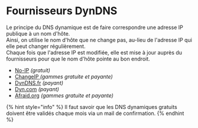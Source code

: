 # Fournisseurs DynDNS

Le principe du DNS dynamique est de faire correspondre une adresse IP publique à un nom d'hôte.  
Ainsi, on utilise le nom d'hôte que ne change pas, au-lieu de l'adresse IP qui elle peut changer régulièrement.  
Chaque fois que l'adresse IP est modifiée, elle est mise à jour auprès du fournisseurs pour que le nom d'hôte pointe au bon endroit.

* [No-IP](https://www.noip.com/) _\(gratuit\)_
* [ChangeIP ](https://www.changeip.com/)_\(gammes gratuite et payante\)_
* [DynDNS.fr](http://www.dyndns.fr/) _\(payant\)_
* [Dyn.com](https://dyn.com/remote-access/) _\(payant\)_
* [Afraid.org](https://freedns.afraid.org/) _\(gammes gratuite et payante\)_

{% hint style="info" %}
Il faut savoir que les DNS dynamiques gratuits doivent être validés chaque mois via un mail de confirmation.
{% endhint %}

